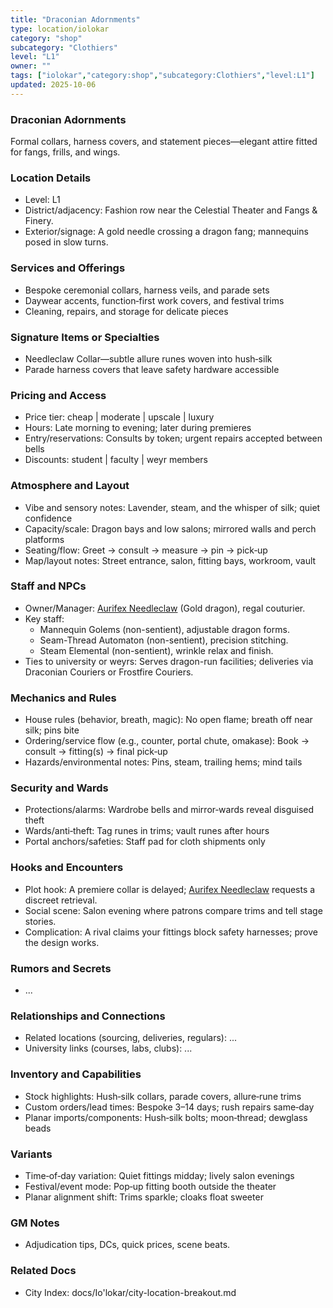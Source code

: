 ```yaml
---
title: "Draconian Adornments"
type: location/iolokar
category: "shop"
subcategory: "Clothiers"
level: "L1"
owner: ""
tags: ["iolokar","category:shop","subcategory:Clothiers","level:L1"]
updated: 2025-10-06
---
```

### Draconian Adornments

Formal collars, harness covers, and statement pieces—elegant attire fitted for fangs, frills, and wings.

### Location Details

- Level: L1
- District/adjacency: Fashion row near the Celestial Theater and Fangs & Finery.
- Exterior/signage: A gold needle crossing a dragon fang; mannequins posed in slow turns.

### Services and Offerings

- Bespoke ceremonial collars, harness veils, and parade sets
- Daywear accents, function‑first work covers, and festival trims
- Cleaning, repairs, and storage for delicate pieces

### Signature Items or Specialties

- Needleclaw Collar—subtle allure runes woven into hush‑silk
- Parade harness covers that leave safety hardware accessible

### Pricing and Access

- Price tier: cheap | moderate | upscale | luxury
- Hours: Late morning to evening; later during premieres
- Entry/reservations: Consults by token; urgent repairs accepted between bells
- Discounts: student | faculty | weyr members

### Atmosphere and Layout

- Vibe and sensory notes: Lavender, steam, and the whisper of silk; quiet confidence
- Capacity/scale: Dragon bays and low salons; mirrored walls and perch platforms
- Seating/flow: Greet → consult → measure → pin → pick‑up
- Map/layout notes: Street entrance, salon, fitting bays, workroom, vault

### Staff and NPCs

- Owner/Manager: [Aurifex Needleclaw](../People/aurifex-needleclaw.md) (Gold dragon), regal couturier.
- Key staff:
  - Mannequin Golems (non-sentient), adjustable dragon forms.
  - Seam-Thread Automaton (non-sentient), precision stitching.
  - Steam Elemental (non-sentient), wrinkle relax and finish.
- Ties to university or weyrs: Serves dragon-run facilities; deliveries via Draconian Couriers or Frostfire Couriers.

### Mechanics and Rules

- House rules (behavior, breath, magic): No open flame; breath off near silk; pins bite
- Ordering/service flow (e.g., counter, portal chute, omakase): Book → consult → fitting(s) → final pick‑up
- Hazards/environmental notes: Pins, steam, trailing hems; mind tails

### Security and Wards

- Protections/alarms: Wardrobe bells and mirror‑wards reveal disguised theft
- Wards/anti‑theft: Tag runes in trims; vault runes after hours
- Portal anchors/safeties: Staff pad for cloth shipments only

### Hooks and Encounters

- Plot hook: A premiere collar is delayed; [Aurifex Needleclaw](../People/aurifex-needleclaw.md) requests a discreet retrieval.
- Social scene: Salon evening where patrons compare trims and tell stage stories.
- Complication: A rival claims your fittings block safety harnesses; prove the design works.

### Rumors and Secrets

- ...

### Relationships and Connections

- Related locations (sourcing, deliveries, regulars): ...
- University links (courses, labs, clubs): ...

### Inventory and Capabilities

- Stock highlights: Hush‑silk collars, parade covers, allure‑rune trims
- Custom orders/lead times: Bespoke 3–14 days; rush repairs same‑day
- Planar imports/components: Hush‑silk bolts; moon‑thread; dewglass beads

### Variants

- Time‑of‑day variation: Quiet fittings midday; lively salon evenings
- Festival/event mode: Pop‑up fitting booth outside the theater
- Planar alignment shift: Trims sparkle; cloaks float sweeter

### GM Notes

- Adjudication tips, DCs, quick prices, scene beats.

### Related Docs

- City Index: docs/Io'lokar/city-location-breakout.md
